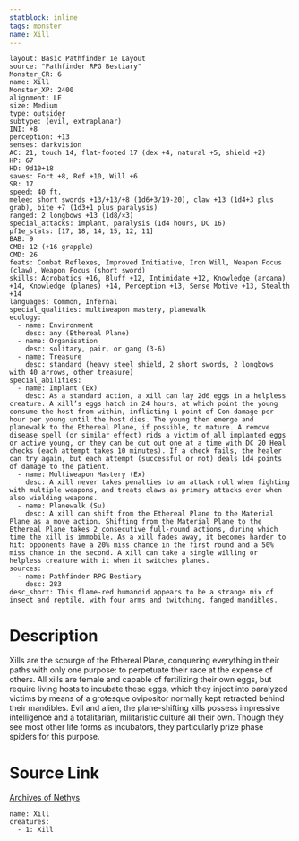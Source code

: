 ```yaml
---
statblock: inline
tags: monster
name: Xill
---
```

```statblock
layout: Basic Pathfinder 1e Layout
source: "Pathfinder RPG Bestiary"
Monster_CR: 6
name: Xill
Monster_XP: 2400
alignment: LE
size: Medium
type: outsider
subtype: (evil, extraplanar)
INI: +8
perception: +13
senses: darkvision
AC: 21, touch 14, flat-footed 17 (dex +4, natural +5, shield +2)
HP: 67
HD: 9d10+18
saves: Fort +8, Ref +10, Will +6
SR: 17
speed: 40 ft.
melee: short swords +13/+13/+8 (1d6+3/19-20), claw +13 (1d4+3 plus grab), bite +7 (1d3+1 plus paralysis)
ranged: 2 longbows +13 (1d8/×3)
special_attacks: implant, paralysis (1d4 hours, DC 16)
pf1e_stats: [17, 18, 14, 15, 12, 11]
BAB: 9
CMB: 12 (+16 grapple)
CMD: 26
feats: Combat Reflexes, Improved Initiative, Iron Will, Weapon Focus (claw), Weapon Focus (short sword)
skills: Acrobatics +16, Bluff +12, Intimidate +12, Knowledge (arcana) +14, Knowledge (planes) +14, Perception +13, Sense Motive +13, Stealth +14
languages: Common, Infernal
special_qualities: multiweapon mastery, planewalk
ecology:
  - name: Environment
    desc: any (Ethereal Plane)
  - name: Organisation
    desc: solitary, pair, or gang (3-6)
  - name: Treasure
    desc: standard (heavy steel shield, 2 short swords, 2 longbows with 40 arrows, other treasure)
special_abilities:
  - name: Implant (Ex)
    desc: As a standard action, a xill can lay 2d6 eggs in a helpless creature. A xill’s eggs hatch in 24 hours, at which point the young consume the host from within, inflicting 1 point of Con damage per hour per young until the host dies. The young then emerge and planewalk to the Ethereal Plane, if possible, to mature. A remove disease spell (or similar effect) rids a victim of all implanted eggs or active young, or they can be cut out one at a time with DC 20 Heal checks (each attempt takes 10 minutes). If a check fails, the healer can try again, but each attempt (successful or not) deals 1d4 points of damage to the patient.
  - name: Multiweapon Mastery (Ex)
    desc: A xill never takes penalties to an attack roll when fighting with multiple weapons, and treats claws as primary attacks even when also wielding weapons.
  - name: Planewalk (Su)
    desc: A xill can shift from the Ethereal Plane to the Material Plane as a move action. Shifting from the Material Plane to the Ethereal Plane takes 2 consecutive full-round actions, during which time the xill is immobile. As a xill fades away, it becomes harder to hit: opponents have a 20% miss chance in the first round and a 50% miss chance in the second. A xill can take a single willing or helpless creature with it when it switches planes.
sources:
  - name: Pathfinder RPG Bestiary
    desc: 283
desc_short: This flame-red humanoid appears to be a strange mix of insect and reptile, with four arms and twitching, fanged mandibles.
```
# Description
Xills are the scourge of the Ethereal Plane, conquering everything in their paths with only one purpose: to perpetuate their race at the expense of others. All xills are female and capable of fertilizing their own eggs, but require living hosts to incubate these eggs, which they inject into paralyzed victims by means of a grotesque ovipositor normally kept retracted behind their mandibles. Evil and alien, the plane-shifting xills possess impressive intelligence and a totalitarian, militaristic culture all their own. Though they see most other life forms as incubators, they particularly prize phase spiders for this purpose.
# Source Link
[Archives of Nethys](https://aonprd.com/MonsterDisplay.aspx?ItemName=Xill)
```encounter-table
name: Xill
creatures:
  - 1: Xill
```
